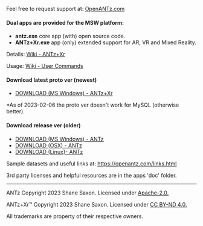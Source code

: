 
Feel free to request support at: [OpenANTz.com](https://openantz.com/contact.html)

#### Dual apps are provided for the MSW platform:

- **antz.exe** core app (with) open source code.
- **ANTz+Xr.exe** app (only) extended support for AR, VR and Mixed Reality.

Details: [Wiki - ANTz+Xr](https://github.com/openantz/antz/wiki/ANTz+Xr)

Usage: [Wiki - User Commands](https://github.com/openantz/antz/wiki/User-Commands)

#### Download latest proto ver (newest)
- <a href="https://openantz.com/download/msw/">DOWNLOAD (MS Windows) - ANTz+Xr</a>

*As of 2023-02-06 the proto ver doesn't work for MySQL (otherwise better).

#### Download release ver (older)
- <a href="https://openantz.com/download/msw/">DOWNLOAD (MS Windows) - ANTz</a>
- <a href="https://openantz.com/download/osx/">DOWNLOAD (OSX) - ANTz</a>
- <a href="https://openantz.com/download/linux/">DOWNLOAD (Linux)- ANTz</a>

Sample datasets and useful links at: https://openantz.com/links.html

3rd party licenses and helpful resources are in the apps 'doc' folder.

----
ANTz Copyright 2023 Shane Saxon. Licensed under [Apache-2.0.](https://www.apache.org/licenses/LICENSE-2.0)

ANTz+Xr™ Copyright 2023 Shane Saxon. Licensed under [CC BY-ND 4.0.](https://creativecommons.org/licenses/by-nd/4.0/)

All trademarks are property of their respective owners.
